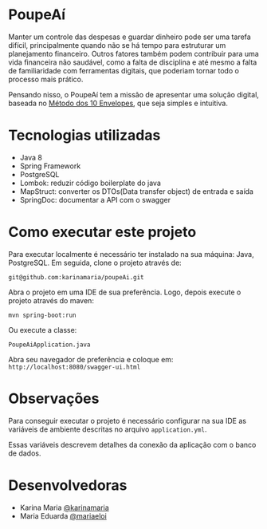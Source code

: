# PoupeAí

Manter um controle das despesas e guardar dinheiro pode ser uma tarefa difícil, principalmente quando não se há tempo para estruturar um planejamento financeiro. Outros fatores também podem contribuir para uma vida financeira não saudável, como a falta de disciplina e até mesmo a falta de familiaridade com ferramentas digitais, que poderiam tornar todo o processo mais prático.

Pensando nisso, o PoupeAí tem a missão de apresentar uma solução digital, baseada no [Método dos 10 Envelopes](https://economia.uol.com.br/financas-pessoais/noticias/redacao/2016/08/22/metodo-dos-10-envelopes-ajuda-a-cortar-gastos-e-a-guardar-dinheiro-todo-mes.htm), que seja simples e intuitiva.

# Tecnologias utilizadas

- Java 8
- Spring Framework
- PostgreSQL  
- Lombok: reduzir código boilerplate do java
- MapStruct: converter os DTOs(Data transfer object) de entrada e saída
- SpringDoc: documentar a API com o swagger

# Como executar este projeto

Para executar localmente é necessário ter instalado na sua máquina: Java, PostgreSQL. Em seguida, clone o projeto através de:
```
git@github.com:karinamaria/poupeAi.git
```
Abra o projeto em uma IDE de sua preferência. Logo, depois execute o projeto através do maven:
```
mvn spring-boot:run
```
Ou execute a classe:
```
PoupeAiApplication.java
```
Abra seu navegador de preferência e coloque em: `http://localhost:8080/swagger-ui.html`

# Observações

Para conseguir executar o projeto é necessário configurar na sua IDE as variáveis de ambiente descritas no arquivo `application.yml`. 

Essas variáveis descrevem detalhes da conexão da aplicação com o banco de dados.

# Desenvolvedoras

* Karina Maria [@karinamaria](https://github.com/karinamaria/)
* Maria Eduarda [@mariaeloi](https://github.com/mariaeloi/)